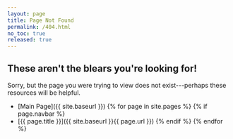 ```yaml
---
layout: page
title: Page Not Found
permalink: /404.html
no_toc: true
released: true
---
```


## These aren't the blears you're looking for!

Sorry, but the page you were trying to view does not exist---perhaps these
resources will be helpful.

- [Main Page]({{ site.baseurl }})
{% for page in site.pages %}
  {% if page.navbar %}
- [{{ page.title }}]({{ site.baseurl }}{{ page.url }})
  {% endif %}
{% endfor %}

